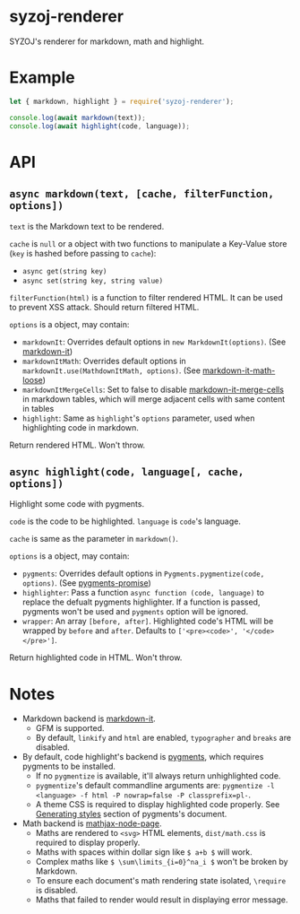 # syzoj-renderer

SYZOJ's renderer for markdown, math and highlight.

# Example

```javascript
let { markdown, highlight } = require('syzoj-renderer');

console.log(await markdown(text));
console.log(await highlight(code, language));
```

# API

## `async markdown(text, [cache, filterFunction, options])`

`text` is the Markdown text to be rendered.

`cache` is `null` or a object with two functions to manipulate a Key-Value store (`key` is hashed before passing to `cache`):

* `async get(string key)`
* `async set(string key, string value)`

`filterFunction(html)` is a function to filter rendered HTML. It can be used to prevent XSS attack. Should return filtered HTML.

`options` is a object, may contain:

* `markdownIt`: Overrides default options in `new MarkdownIt(options)`. (See [markdown-it](https://github.com/markdown-it/markdown-it))
* `markdownItMath`: Overrides default options in `markdownIt.use(MathdownItMath, options)`. (See [markdown-it-math-loose](https://github.com/Menci/markdown-it-math-loose))
* `markdownItMergeCells`: Set to false to disable [markdown-it-merge-cells](https://github.com/Menci/markdown-it-merge-cells) in markdown tables, which will merge adjacent cells with same content in tables
* `highlight`: Same as `highlight`'s `options` parameter, used when highlighting code in markdown.

Return rendered HTML. Won't throw.

## `async highlight(code, language[, cache, options])`

Highlight some code with pygments.

`code` is the code to be highlighted. `language` is `code`'s language.

`cache` is same as the parameter in `markdown()`.

`options` is a object, may contain:

* `pygments`: Overrides default options in `Pygments.pygmentize(code, options)`. (See [pygments-promise](https://github.com/Menci/pygments-promise))
* `highlighter`: Pass a function `async function (code, language)` to replace the defualt pygments highlighter. If a function is passed, pygments won't be used and `pygments` option will be ignored.
* `wrapper`: An array `[before, after]`. Highlighted code's HTML will be wrapped by `before` and `after`. Defaults to `['<pre><code>', '</code></pre>']`.

Return highlighted code in HTML. Won't throw.

# Notes

* Markdown backend is [markdown-it](https://github.com/markdown-it/markdown-it).
    * GFM is supported.
    * By default, `linkify` and `html` are enabled, `typographer` and `breaks` are disabled.
* By default, code highlight's backend is [pygments](http://pygments.org), which requires pygments to be installed.
    * If no `pygmentize` is available, it'll always return unhighlighted code.
    * `pygmentize`'s default commandline arguments are: `pygmentize -l <language> -f html -P nowrap=false -P classprefix=pl-`.
    * A theme CSS is required to display highlighted code properly. See [Generating styles](http://pygments.org/docs/cmdline/#generating-styles) section of pygments's document.
* Math backend is [mathjax-node-page](https://github.com/pkra/mathjax-node-page).
    * Maths are rendered to `<svg>` HTML elements, `dist/math.css` is required to display properly.
    * Maths with spaces within dollar sign like `$ a+b $` will work.
    * Complex maths like `$ \sum\limits_{i=0}^na_i $` won't be broken by Markdown.
    * To ensure each document's math rendering state isolated, `\require` is disabled.
    * Maths that failed to render would result in displaying error message.

